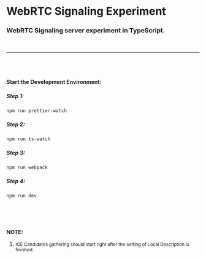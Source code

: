 # WebRTC Signaling Experiment
### WebRTC Signaling server experiment in TypeScript.

<br>

---

<br>
<br>

#### Start the Development Environment:
##### Step 1:
```
npm run prettier-watch
```

##### Step 2:
```
npm run ts-watch
```

##### Step 3:
```
npm run webpack
```

##### Step 4:
```
npm run dev
```

<br>
<br>
<br>

**NOTE:**   
1. <small>ICE Candidates gathering should start right after the setting of Local Description is finished.</small>